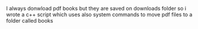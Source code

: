 I always donwload pdf books but they are saved on downloads folder so i wrote a c++ script which uses also system commands to move pdf files to a folder called books
